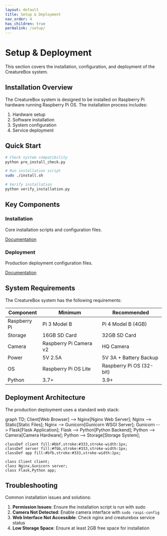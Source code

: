 ```yaml
---
layout: default
title: Setup & Deployment
nav_order: 4
has_children: true
permalink: /setup/
---
```


# Setup & Deployment

This section covers the installation, configuration, and deployment of the CreatureBox system.

## Installation Overview

The CreatureBox system is designed to be installed on Raspberry Pi hardware running Raspberry Pi OS. The installation process includes:

1. Hardware setup
2. Software installation
3. System configuration
4. Service deployment

## Quick Start

```bash
# Check system compatibility
python pre_install_check.py

# Run installation script
sudo ./install.sh

# Verify installation
python verify_installation.py
```

## Key Components

<div class="component-cards">
  <div class="component-card">
    <h3>Installation</h3>
    <p>Core installation scripts and configuration files.</p>
    <div class="links">
      <a href="./installation">Documentation</a>
    </div>
  </div>
  
  <div class="component-card">
    <h3>Deployment</h3>
    <p>Production deployment configuration files.</p>
    <div class="links">
      <a href="./deployment">Documentation</a>
    </div>
  </div>
</div>

## System Requirements

The CreatureBox system has the following requirements:

| Component | Minimum | Recommended |
|-----------|---------|-------------|
| Raspberry Pi | Pi 3 Model B | Pi 4 Model B (4GB) |
| Storage | 16GB SD Card | 32GB SD Card |
| Camera | Raspberry Pi Camera v2 | HQ Camera |
| Power | 5V 2.5A | 5V 3A + Battery Backup |
| OS | Raspberry Pi OS Lite | Raspberry Pi OS (32-bit) |
| Python | 3.7+ | 3.9+ |

## Deployment Architecture

The production deployment uses a standard web stack:

<div class="mermaid">
graph TD;
    Client[Web Browser] --> Nginx[Nginx Web Server];
    Nginx --> Static[Static Files];
    Nginx --> Gunicorn[Gunicorn WSGI Server];
    Gunicorn --> Flask[Flask Application];
    Flask --> Python[Python Backend];
    Python --> Camera[Camera Hardware];
    Python --> Storage[Storage System];
    
    classDef client fill:#bbf,stroke:#333,stroke-width:1px;
    classDef server fill:#fbb,stroke:#333,stroke-width:1px;
    classDef app fill:#bfb,stroke:#333,stroke-width:1px;
    
    class Client client;
    class Nginx,Gunicorn server;
    class Flask,Python app;
</div>

## Troubleshooting

Common installation issues and solutions:

1. **Permission Issues**: Ensure the installation script is run with sudo
2. **Camera Not Detected**: Enable camera interface with `sudo raspi-config`
3. **Web Interface Not Accessible**: Check nginx and creaturebox service status
4. **Low Storage Space**: Ensure at least 2GB free space for installation